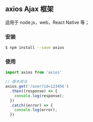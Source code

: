 ## axios Ajax 框架
适用于 node.js，web，React Native 等；
### 安装
```sh
$ npm install --save axios
```
### 使用
```javascript
import axios from 'axios'

// 基本用法
axios.get('/user?id=123456')
  .then((response) => {
    console.log(response);
  })
  .catch((error) => {
    console.log(error);
  })
```
